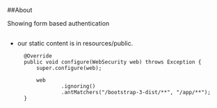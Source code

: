 ##About

Showing form based authentication


##

- our static content is in resources/public.

        @Override
        public void configure(WebSecurity web) throws Exception {
            super.configure(web);

            web
                    .ignoring()
                    .antMatchers("/bootstrap-3-dist/**", "/app/**");
        }


